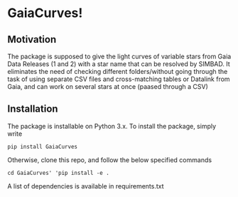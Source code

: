 # GaiaCurves!

## Motivation
The package is supposed to give the light curves of variable stars from Gaia Data Releases (1 and 2) with a star name that can be resolved by SIMBAD. It eliminates the need of checking different folders/without going through the task of using separate CSV files and cross-matching tables or Datalink from Gaia, and can work on several stars at once (paased through a CSV)

## Installation
The package is installable on Python 3.x. To install the package, simply write

`pip install GaiaCurves`

Otherwise, clone this repo, and follow the below specified commands

`cd GaiaCurves'
'pip install -e .`

 A list of dependencies is available in requirements.txt
